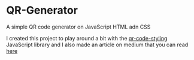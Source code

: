 # QR-Generator

A simple QR code generator on JavaScript HTML adn CSS

I created this project to play around a bit with the [qr-code-styling ](https://github.com/kozakdenys/qr-code-styling) JavaScript library and I also made an article on medium that you can read [here][medium]

[medium]:https://medium.com/@facucarbonel_97514/how-to-create-a-qr-generator-using-javascript-4b5ce1b6ec27
